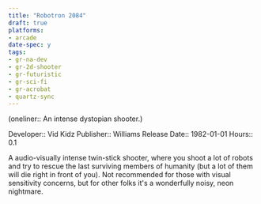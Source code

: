 ```yaml
---
title: "Robotron 2084"
draft: true
platforms:
- arcade
date-spec: y
tags:
- gr-na-dev
- gr-2d-shooter
- gr-futuristic
- gr-sci-fi 
- gr-acrobat 
- quartz-sync
---
```


(oneliner:: An intense dystopian shooter.)

Developer:: Vid Kidz
Publisher:: Williams
Release Date:: 1982-01-01
Hours:: 0.1

A audio-visually intense twin-stick shooter, where you shoot a lot of robots and try to rescue the last surviving members of humanity (but a lot of them will die right in front of you). Not recommended for those with visual sensitivity concerns, but for other folks it's a wonderfully noisy, neon nightmare.